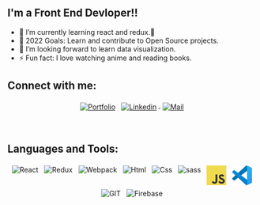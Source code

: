 


## **I'm a Front End Devloper!!**

  
   * 🌱 I’m currently learning react and redux.😬
   * 🥅 2022 Goals: Learn and contribute to Open Source projects.
   * 🤔 I’m looking forward to learn data visualization.
   * ⚡ Fun fact: I love watching anime and reading books.



## **Connect with me:**

<p align="center">
   <a href="https://shyamanand-portfolio.netlify.app" target="_blank" rel="noopener noreferrer"> <img src="https://img.icons8.com/fluency/96/000000/domain.png" alt="Portfolio" height="40" style="vertical-align:top; margin:4px"></a>
 <a href="https://www.linkedin.com/in/shyamanand-yadav-52a8a012a" target="_blank" rel="noopener noreferrer"> <img src="https://img.icons8.com/color/48/000000/linkedin.png" alt="Linkedin" height="40" style="vertical-align:top; margin:4px"> </a>
 <a href="mailto:shyamayadav154@gmail.com"> <img src="https://img.icons8.com/emoji/96/000000/e-mail.png" alt="Mail" height="40" style="vertical-align:top; margin:4px"></a>
</p>

<br />




## **Languages and Tools:**
<p align="center">
<img src="https://img.icons8.com/color/144/000000/react-native.png" alt="React" height="40" style="vertical-align:top; margin:4px">
<img src="https://img.icons8.com/color/144/000000/redux.png" alt="Redux" height="40" style="vertical-align:top; margin:4px">
  <img src="https://img.icons8.com/color/96/000000/webpack.png" alt="Webpack" height="40" style="vertical-align:top; margin:4px">
  <img src="https://img.icons8.com/color/96/000000/html-5--v1.png" alt="Html" height="40" style="vertical-align:top; margin:4px">
  <img src="https://img.icons8.com/color/144/000000/css3.png" alt="Css" height="40" style="vertical-align:top; margin:4px">
  <img src="https://img.icons8.com/color/96/000000/sass.png" alt="sass" height="40" style="vertical-align:top; margin:4px">
  <img src="https://raw.githubusercontent.com/github/explore/80688e429a7d4ef2fca1e82350fe8e3517d3494d/topics/javascript/javascript.png" alt="Javascript" height="40" style="vertical-align:top; margin:4px">
  <img src="https://raw.githubusercontent.com/github/explore/80688e429a7d4ef2fca1e82350fe8e3517d3494d/topics/visual-studio-code/visual-studio-code.png" alt="VS Code" height="40" style="vertical-align:top; margin:4px">
  <img src="https://img.icons8.com/color/96/000000/git.png" alt="GIT" height="40" style="vertical-align:top; margin:4px">
  <img src="https://img.icons8.com/color/96/000000/firebase.png" alt="Firebase" height="40" style="vertical-align:top; margin:4px">
</p>
